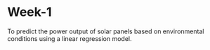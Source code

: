 # Week-1
To predict the power output of solar panels based on environmental conditions using a linear regression model.
